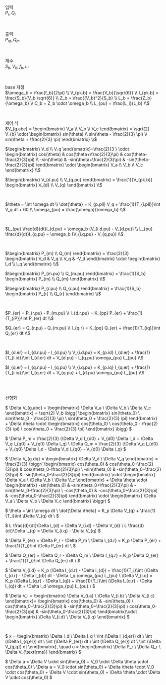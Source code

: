 입력  
$P_r, Q_r$  

<br>

출력  
$P_m, Q_m$  

<br>

계수  
$S_b, V_b, f_b, L_i$  

<br>

base 지정  
$\omega_b = \frac{f_b}{2\pi} \\
V_{pk.b} = \frac{V_b}{\sqrt{6}} \\
I_{pk.b} = \frac{S_b}{V_b \sqrt{6}} \\
Z_b = \frac{{V_b}^2}{S_b} \\
L_b = \frac{Z_b}{\omega_b} \\
C_b = Z_b \cdot \omega_b \\
L_{pu} = \frac{L_i}{L_b} \\$

<br>

제어 식  
$V_{g.abc} = 
\begin{bmatrix}
V_a \\
V_b \\
V_c
\end{bmatrix} = \sqrt{2} V_{b} \cdot
\begin{bmatrix}
sin(\theta) \\
sin(\theta - \frac{2}{3} \pi) \\
sin(\theta + \frac{2}{3} \pi)
\end{bmatrix} \\$

$\begin{bmatrix}
V_d \\
V_q
\end{bmatrix}=\frac{2}{3 } \cdot
\begin{bmatrix}
cos(\theta) & cos(\theta+\frac{2}{3}\pi) & cos(\theta-\frac{2}{3}\pi) \\
-sin(\theta) & -sin(\theta+\frac{2}{3}\pi) & -sin(\theta-\frac{2}{3}\pi)
\end{bmatrix} \cdot
\begin{bmatrix}
V_a \\
V_b \\
V_c
\end{bmatrix} \\$

$\begin{bmatrix}
V_{d.pu} \\
V_{q.pu}
\end{bmatrix} = \frac{1}{V_{pk.b}}
\begin{bmatrix}
V_{d} \\
V_{q}
\end{bmatrix} \\$

<br>

$\theta = \int \omega dt \\
\dot{\theta} = K_{p.pll} V_q + \frac{1}{T_{i.pll}}\int V_q dt + 60 \\
\omega_{pu} = \frac{\omega}{\omega_b} \\$

<br>

$L_{pu} \frac{d}{dt}I_{d.pu} = \omega_b (V_{i.d.pu} - V_{d.pu}) \\
L_{pu} \frac{d}{dt}I_{q.pu} = \omega_b (V_{i.q.pu} - V_{q.pu}) \\$

<br>

$\begin{bmatrix}
P_{m} \\
Q_{m}
\end{bmatrix} = \frac{2}{3} 
\begin{bmatrix}
V_d & V_q \\
V_q & -V_d
\end{bmatrix} \cdot 
\begin{bmatrix}
I_d \\
I_q
\end{bmatrix} \\$

$\begin{bmatrix}
P_{m.pu} \\
Q_{m.pu}
\end{bmatrix} = \frac{1}{S_b}
\begin{bmatrix}
P_{m} \\
Q_{m}
\end{bmatrix} \\$

$\begin{bmatrix}
P_{r.pu} \\
Q_{r.pu}
\end{bmatrix} = \frac{1}{S_b}
\begin{bmatrix}
P_{r} \\
Q_{r}
\end{bmatrix} \\$

<br>

$P_{er} = P_{r.pu} - P_{m.pu} \\
I_{d.r.pu} = K_{pp} P_{er} + \frac{1}{T_{iP}}\int P_{er} dt \\$

$Q_{er} = Q_{r.pu} - Q_{m.pu} \\
I_{q.r} = K_{pq} Q_{er} + \frac{1}{T_{iq}}\int Q_{er} dt \\$

<br>

$I_{d.er} = I_{d.r.pu} - I_{d.pu} \\
V_{i.d.pu} = K_{p.id} I_{d.er} + \frac{1}{T_{i.id}}\int I_{d.er} dt
          + V_{d.pu} - I_{q.pu} \omega_{pu} L_{pu} \\$

$I_{q.er} = I_{q.r.pu} - I_{q.pu} \\
V_{i.q.pu} = K_{p.iq} I_{q.er} + \frac{1}{T_{i.iq}}\int I_{q.er} dt
          + V_{q.pu} + I_{d.pu} \omega_{pu} L_{pu} \\$

<br>
<br>

선형화

$
\Delta V_{g.abc} = 
\begin{bmatrix}
\Delta V_a \\
\Delta V_b \\
\Delta V_c
\end{bmatrix} = \sqrt{2} V_b \bigg(
\begin{bmatrix}
sin(\theta_0) \\
sin(\theta_0 - \frac{2}{3} \pi) \\
sin(\theta_0 + \frac{2}{3} \pi)
\end{bmatrix} + \Delta \theta \cdot
\begin{bmatrix}
cos(\theta_0) \\
cos(\theta_0 - \frac{2}{3} \pi) \\
cos(\theta_0 + \frac{2}{3} \pi)
\end{bmatrix} \bigg)
$

$
\Delta P_m = \frac{2}{3} (\Delta V_d I_{d0} + V_{d0} \Delta I_d
                        + \Delta V_q I_{q0} + V_{q0} \Delta I_q) \\
\Delta Q_m = \frac{2}{3} (\Delta V_q I_{d0} + V_{q0} \Delta I_d
                        - \Delta V_d I_{q0} - V_{d0} \Delta I_q)
$

$
\Delta V_{g.dq} = 
\begin{bmatrix}
\Delta V_d \\
\Delta V_q
\end{bmatrix} = \frac{2}{3} \biggr(
\begin{bmatrix}
cos(\theta_0) & cos(\theta_0+\frac{2}{3}\pi) & cos(\theta_0-\frac{2}{3}\pi) \\
-sin(\theta_0) & -sin(\theta_0+\frac{2}{3}\pi) & -sin(\theta_0-\frac{2}{3}\pi)
\end{bmatrix} \cdot
\begin{bmatrix}
\Delta V_a \\
\Delta V_b \\
\Delta V_c 
\end{bmatrix} + \Delta \theta \cdot
\begin{bmatrix}
-sin(\theta_0) & -sin(\theta_0+\frac{2}{3}\pi) & -sin(\theta_0-\frac{2}{3}\pi) \\
-cos(\theta_0) & -cos(\theta_0+\frac{2}{3}\pi) & -cos(\theta_0-\frac{2}{3}\pi)
\end{bmatrix} \cdot
\begin{bmatrix}
\Delta V_a \\
\Delta V_b \\
\Delta V_c 
\end{bmatrix} \biggr)
$

$
\theta = \int \omega dt \\
\dot{\Delta \theta} = K_p \Delta V_{q} + \frac{1}{T_i}\int \Delta V_{q} dt \\
$

$
L \frac{d}{dt}\Delta I_{d} = \Delta V_{i.d} - \Delta V_{d} \\
L \frac{d}{dt}\Delta I_{q} = \Delta V_{i.q} - \Delta V_{q}
$

$
\Delta P_{er} = \Delta P_r - \Delta P_m \\
\Delta I_{d.r} = K_p \Delta P_{er} + \frac{1}{T_i}\int \Delta P_{er} dt \\
$

$
\Delta Q_{er} = \Delta Q_r - \Delta Q_m \\
\Delta I_{q.r} = K_p \Delta Q_{er} + \frac{1}{T_i}\int \Delta Q_{er} dt \\
$

$
\Delta V_{i.d} = K_p (\Delta I_{d.r} - \Delta I_{d})
                + \frac{1}{T_i}\int (\Delta I_{d.r} - \Delta I_{d}) dt
                - \Delta I_q \omega_{pu} L_{pu} \\
\Delta V_{i.q} = K_p (\Delta I_{q.r} - \Delta I_{q})
                 + \frac{1}{T_i}\int (\Delta I_{q.r} - \Delta I_{q}) dt
                 + \Delta I_d \omega_{pu} L_{pu} \\
$

$
\Delta V_i =
\begin{bmatrix}
\Delta V_{i.a} \\
\Delta V_{i.b} \\
\Delta V_{i.c}
\end{bmatrix}=
\begin{bmatrix}
cos(\theta_0) & -sin(\theta_0) \\
cos(\theta_0+\frac{2}{3}\pi) & -sin(\theta_0+\frac{2}{3}\pi) \\
 cos(\theta_0-\frac{2}{3}\pi) & -sin(\theta_0-\frac{2}{3}\pi)
\end{bmatrix}\cdot
\begin{bmatrix}
\Delta V_{i.d} \\
\Delta V_{i.q}
\end{bmatrix}
$

<br>

$
x = \begin{bmatrix}
\Delta I_d \\ \Delta I_q \\ 
\int (\Delta I_{d,er}) dt \\ \int (\Delta I_{q,er}) dt \\
\int (\Delta P_{er}) dt \\ \int (\Delta Q_{er}) dt \\
\int (\Delta V_{g,q}) dt
\end{bmatrix}, \quad
u = \begin{bmatrix}
\Delta P_r \\ \Delta Q_r \\ \Delta V_{\text{rms}}
\end{bmatrix}
$

$
\Delta a = \Delta V \cdot sin(\theta_0) + V_0 \cdot \Delta \theta \cdot cos(\theta_0) \\
\Delta a = V_0 \cdot sin(\theta_0) + \Delta \theta \cdot V_0 \cdot cos(\theta_0) + \Delta V \cdot sin(\theta_0) + \Delta \theta \cdot \Delta V \cdot cos(\theta_0)
$
